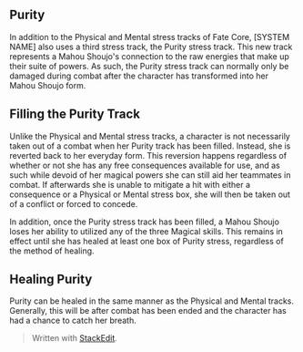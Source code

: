 ## Purity

In addition to the Physical and Mental stress tracks of Fate Core, [SYSTEM NAME] also uses a third stress track, the Purity stress track. This new track represents a Mahou Shoujo's connection to the raw energies that make up their suite of powers. As such, the Purity stress track can normally only be damaged during combat after the character has transformed into her Mahou Shoujo form. 

## Filling the Purity Track

Unlike the Physical and Mental stress tracks, a character is not necessarily taken out of a combat when her Purity track has been filled. Instead, she is reverted back to her everyday form. This reversion happens regardless of whether or not she has any free consequences available for use, and as such while devoid of her magical powers she can still aid her teammates in combat. If afterwards she is unable to mitigate a hit with either a consequence or a Physical or Mental stress box, she will then be taken out of a conflict or forced to concede.

In addition, once the Purity stress track has been filled, a Mahou Shoujo loses her ability to utilized any of the three Magical skills. This remains in effect until she has healed at least one box of Purity stress, regardless of the method of healing.

## Healing Purity

Purity can be healed in the same manner as the Physical and Mental tracks. Generally, this will be after combat has been ended and the character has had a chance to catch her breath. 





> Written with [StackEdit](https://stackedit.io/).
<!--stackedit_data:
eyJoaXN0b3J5IjpbMjA5OTg1ODkxNywxMjI4NjM2ODQzLC0xNT
YyNjk3MDc0XX0=
-->